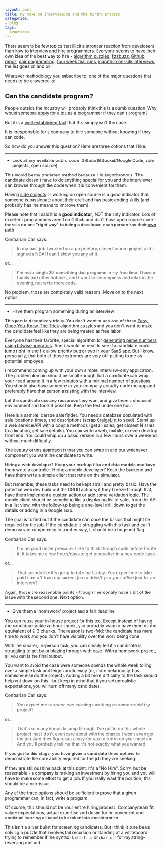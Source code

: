 ```yaml
---
layout: post
title: My take on interviewing and the hiring process
categories:
- blog
tags:
- practices
---
```


There seem to be few topics that illicit a stronger reaction from developers than
how to interview and hire programmers. Everyone seems to have their own idea of the best way to
hire - [algorithm puzzles][algo], [fizzbuzz][fb], [Github repos][gh], [pair programming][pp], [four week
trial runs][trial], [marathon on-site interviews][goog], the list goes on and on.

[algo]: http://projecteuler.net/
[fb]: http://www.codinghorror.com/blog/2007/02/why-cant-programmers-program.html
[gh]: http://code.dblock.org/github-is-your-new-resume
[pp]: http://www.markhneedham.com/blog/2010/02/25/pair-programming-in-interviews/
[goog]: http://www.crsr.net/Notes/Google.html
[trial]: http://www.microsoft.com/business/en-us/resources/management/recruiting-staffing/5-tips-for-hiring-your-first-employee.aspx

Whatever methodology you subscribe to, one of the major questions that needs to be answered
is: 

Can the candidate program?
---
People outside the industry will probably think this is a dumb question. Why would
someone apply for a job as a programmer if they can't program? 

But it is a [well-established fact][reg] that this simply isn't the case. 

[reg]: http://weblog.raganwald.com/2007/01/dont-overthink-fizzbuzz.html

It is irresponsible for a company to hire someone without knowing if they can
code.

So how do you answer this question? Here are three options that I like:

--------

* Look at any available public code (Github/BitBucket/Google Code, side projects, open source)

This would be my preferred method because it is asynchronous. The candidate doesn't have to do
anything special for you and the interviewer can browse through the code when it is
convenient for them.

Having [side projects][side] or working on open source is a good indicator that someone is
passionate about their craft and has basic coding skills (and probably has the means to 
improve them). 

[side]: http://www.meetup.com/Indianapolis-Developers-with-Side-Projects/

Please note that I said it is a __good indicator__, NOT the only indicator. Lots
of excellent programmers aren't on Github and don't have open source code - there is no
one "right way" to being a developer, each person has their [own path][path].

[path]: http://ofps.oreilly.com/titles/9780596518387/walking_the_long_road.html

Contrarian Carl says:
>In my past job I worked on a proprietary, closed source project and I signed a NDA! I can't show
>you any of it.

or...

>I'm not a single 20-something that programs in my free time. I have a family and other hobbies,
>and I want to decompress and relax in the evening, not write more code.

No problem, those are completely valid reasons. Move on to the next option.

-------

* Have them program something during an interview. 

This part is deceptively tricky. You don't want to use one of those 
[Easy-Once-You-Know-The-Trick][trick] 
algorithm puzzles and you don't want to make the candidate feel like they are being treated
as free labor.

[trick]: http://www.techinterviews.com/programming-puzzles-riddles-and-interview-problems

Everyone has their favorite, special algorithm for 
[generating prime numbers using bitwise operators][sieve]. 
And it would be neat to see if a candidate could jump right in and fix a low priority bug or 
two in your SaaS app. But I know, personally, that both of those extremes are very 
off-putting to me as potential employee.

[sieve]: http://www.haskell.org/haskellwiki/Prime_numbers#Bitwise_prime_sieve_with_Template_Haskell

I recommend coming up with your own simple, interview-only application. The problem domain
should be small enough that a candidate can wrap your head around it in a few minutes with a minimal
number of questions. You should also have someone at your company actually code the app
and preferably have that person assisting with the interview. 

Let the candidate use any
resources they want and give them a choice of environment and tools if possible. Keep the test
under one hour.

Here is a sample: garage sale finder. You need a database populated
with sale locations, times, and descriptions (scrap [CraigsList][cl] to seed). Stand up a 
web service/API with a couple methods (get all sales, get closest N sales to a location, 
get sale details). You can write a web, mobile, or even desktop front end. You could whip
up a basic version in a few hours over a weekend without much difficulty.

[cl]: http://sfbay.craigslist.org/gms/

The beauty of this approach is that you can swap in and out whichever component you want the
candidate to write. 

Hiring a web developer? Keep your markup files and data models and
have them write a controller. Hiring a mobile developer? Keep the backend and have them write
a simple client that runs on the simulator.

But remember, these tasks need to be kept small and pretty basic. Have the potential web
dev build out the CRUD actions; if they breeze through that, have them implement a custom
action or add some validation logic. The mobile client should be something like a displaying
list of sales from the API in a list view, with the follow-up being a one-level
drill down to get the details or adding in a Google map.

The goal is to find out if the candidate can code the basics that might be required for
the job. If the candidate is struggling with this task and can't demonstrate competency
in another way, it should be a huge red flag.

Contrarian Carl says:
>I'm no good under pressure. I like to think through code before I write it; it takes me
>a few hours/days to get productive in a new code base.

or...

>That sounds like it's going to take half a day. You expect me to take paid time off from
>my current job to drive/fly to your office just for an interview?

Again, those are reasonable points - though I personally have a bit of the issue with
the second one. Next option.

------

* Give them a 'homework' project and a fair deadline.

You can reuse your in-house project for this too. Except instead of having the candidate
tackle an hour chunk, you probably want to have them do the equivalent of 2-3 chunks. The
reason is two-fold: the candidate has more time to work and you don't have visibility over
the work being done.

With the smaller, in-person task, you can clearly tell if a candidate is struggling to get by
or blazing through with ease. With a homework project, all you get is the final output. 

You
want to avoid the case were someone spends the whole week toiling over a simple task and
feigns proficiency (or, more nefariously, has someone else do the project). Adding a bit
more difficulty to the task should help cut down on this - but keep in mind that if you set
unrealistic expectations, you will turn off many candidates.

Contrarian Carl says:
>You expect me to spend two evenings working on some stupid toy project?

or...

>That's so many hoops to jump through. I've got to do this whole project that I don't even
>care about with the chance I won't even get the job. And then figure out a way for you
>to run in on your machine. And you'll probably tell me that it's not exactly what you 
>wanted.

If you get to this stage, you have given a candidate three options to demonstrate the core
ability required for the job they are seeking. 

If they are still pushing back at this point,
it's a "No Hire". Sorry, but be reasonable - a company is making an investment by hiring you and you
will have to make some effort to get a job. If you really want the position, this should be
a non-issue.

Any of the three options should be sufficient to prove that a given programmer can, in fact,
write a program. 

Of course, this should not be your entire hiring process. Company/team fit,
salary expectations, actual expertise and desire for improvement and continual learning all
need to be taken into consideration.

This isn't a silver bullet for screening candidates. But I think it sure beats solving a puzzle
that involves tail recursion or standing at a whiteboard trying to remember if the syntax is
`char[] c` or `char c[]` for my string-reversing method.
